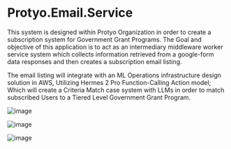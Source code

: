 ﻿# Protyo.Email.Service

This system is designed within Protyo Organization in order to create a subscription system for Government Grant Programs.
The Goal and objective of this application is to act as an intermediary middleware worker service system which collects 
information retrieved from a google-form data responses and then creates a subscription email listing.

The email listing will integrate with an ML Operations infrastructure design solution in AWS, Utilizing Hermes 2 Pro Function-Calling Action model;
Which will create a Criteria Match case system with LLMs in order to match subscribed Users to a Tiered Level Government Grant Program.

![image](https://github.com/RafatKhandaker/Protyo.Email.Service/assets/19369242/a4d32296-e417-44fe-b900-514caf2ce6a8)

![image](https://github.com/RafatKhandaker/Protyo.Email.Service/assets/19369242/50468bf6-9cb9-40cd-bf4c-23df04512897)

![image](https://github.com/RafatKhandaker/Protyo.Email.Service/assets/19369242/b0abf46c-0753-4f1d-ace4-6e3e535fafe8)


